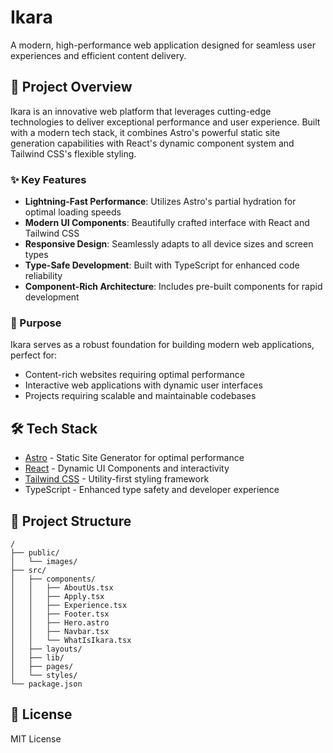 # Ikara

A modern, high-performance web application designed for seamless user experiences and efficient content delivery.

## 🚀 Project Overview

Ikara is an innovative web platform that leverages cutting-edge technologies to deliver exceptional performance and user experience. Built with a modern tech stack, it combines Astro's powerful static site generation capabilities with React's dynamic component system and Tailwind CSS's flexible styling.

### ✨ Key Features

- **Lightning-Fast Performance**: Utilizes Astro's partial hydration for optimal loading speeds
- **Modern UI Components**: Beautifully crafted interface with React and Tailwind CSS
- **Responsive Design**: Seamlessly adapts to all device sizes and screen types
- **Type-Safe Development**: Built with TypeScript for enhanced code reliability
- **Component-Rich Architecture**: Includes pre-built components for rapid development

### 🎯 Purpose

Ikara serves as a robust foundation for building modern web applications, perfect for:
- Content-rich websites requiring optimal performance
- Interactive web applications with dynamic user interfaces
- Projects requiring scalable and maintainable codebases

## 🛠️ Tech Stack

- [Astro](https://astro.build) - Static Site Generator for optimal performance
- [React](https://reactjs.org) - Dynamic UI Components and interactivity
- [Tailwind CSS](https://tailwindcss.com) - Utility-first styling framework
- TypeScript - Enhanced type safety and developer experience

## 📁 Project Structure

```
/
├── public/
│   └── images/
├── src/
│   ├── components/
│   │   ├── AboutUs.tsx
│   │   ├── Apply.tsx
│   │   ├── Experience.tsx
│   │   ├── Footer.tsx
│   │   ├── Hero.astro
│   │   ├── Navbar.tsx
│   │   └── WhatIsIkara.tsx
│   ├── layouts/
│   ├── lib/
│   ├── pages/
│   └── styles/
└── package.json
```

## 📝 License

MIT License

